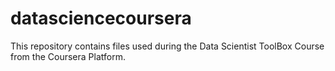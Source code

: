# datasciencecoursera
This repository contains files used during the Data Scientist ToolBox Course from the Coursera Platform.
